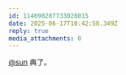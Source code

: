 ```yaml
---
id: 114698287733028015
date: 2025-06-17T10:42:58.349Z
reply: true
media_attachments: 0
---
```


[@sun](https://jiong.us/@sun) 典了。

